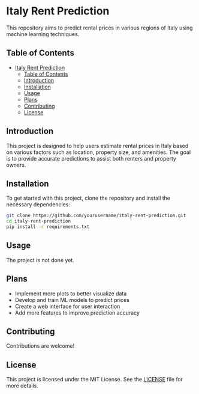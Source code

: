 # Italy Rent Prediction
This repository aims to predict rental prices in various regions of Italy using machine learning techniques.

## Table of Contents
- [Italy Rent Prediction](#italy-rent-prediction)
  - [Table of Contents](#table-of-contents)
  - [Introduction](#introduction)
  - [Installation](#installation)
  - [Usage](#usage)
  - [Plans](#plans)
  - [Contributing](#contributing)
  - [License](#license)

## Introduction
This project is designed to help users estimate rental prices in Italy based on various factors such as location, property size, and amenities. The goal is to provide accurate predictions to assist both renters and property owners.

## Installation
To get started with this project, clone the repository and install the necessary dependencies:

```bash
git clone https://github.com/yourusername/italy-rent-prediction.git
cd italy-rent-prediction
pip install -r requirements.txt
```

## Usage
The project is not done yet.

## Plans
- Implement more plots to better visualize data
- Develop and train ML models to predict prices
- Create a web interface for user interaction
- Add more features to improve prediction accuracy

## Contributing
Contributions are welcome!

## License
This project is licensed under the MIT License. See the [LICENSE](LICENSE) file for more details.

